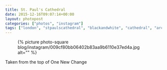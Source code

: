 ```yaml
---
title: St. Paul's Cathedral
date: 2015-12-16T09:07:14+00:00
layout: photopost
categories: ["photos", "instagram"]
tags: ["london", "stpaulscathedral", "blackandwhite", "cathedral", "architecture"]
---
```


<figure class="photo photo--square">
  {% picture photo-square blog/instagram/009cf80bb06402b83aa9b6110e37ed4a.jpg alt="" %}
</figure>

Taken from the top of One New Change
